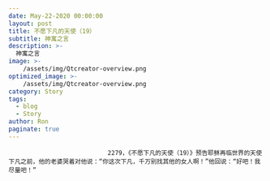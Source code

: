```yaml
---
date: May-22-2020 00:00:00
layout: post
title: 不愿下凡的天使（19）
subtitle: 神寓之言
description: >-
  神寓之言
image: >-
    /assets/img/Qtcreator-overview.png
optimized_image: >-
    /assets/img/Qtcreator-overview.png
category: Story
tags:
  - blog
  - Story
author: Ron
paginate: true
---
```


							　　2279，《不愿下凡的天使（19）》预告耶稣再临世界的天使下凡之前，他的老婆哭着对他说：“你这次下凡，千万别找其他的女人啊！”他回说：“好吧！我尽量吧！”
							
							
						